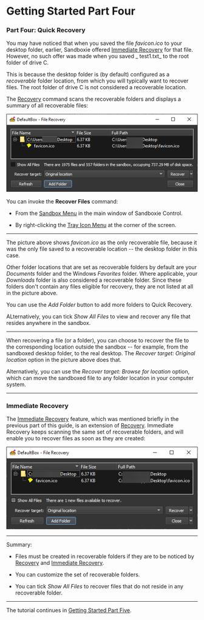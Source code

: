 # Getting Started Part Four

### Part Four: Quick Recovery

You may have noticed that when you saved the file _favicon.ico_ to your desktop folder, earlier, Sandboxie
offered [Immediate Recovery](ImmediateRecovery.md) for that file. However, no such offer was made when you saved _
test1.txt_ to the root folder of drive C.

This is because the desktop folder is (by default) configured as a _recoverable_ folder location, from which you will
typically want to recover files. The root folder of drive C is not considered a recoverable location.

The [Recovery](SP_Recovery.md) command scans the recoverable folders and displays a summary of all recoverable files:

![](../Media/SP_RecoverSandbox.png)

You can invoke the **Recover Files** command:

* From the [Sandbox Menu](SBControl_SandboxMenu.md) in the main window of Sandboxie Control.

* By right-clicking the [Tray Icon Menu](TrayIconMenu.md) at the corner of the screen.

* * *
The picture above shows _favicon.ico_ as the only recoverable file, because it was the only file saved to a recoverable
location -- the desktop folder in this case.

Other folder locations that are set as recoverable folders by default are your _Documents_ folder and the Windows
_Favorites_ folder. Where applicable, your _Downloads_ folder is also considered a recoverable folder. Since these
folders don't contain any files eligible for recovery, they are not listed at all in the picture above.

You can use the _Add Folder_ button to add more folders to Quick Recovery.

ALternatively, you can tick _Show All Files_ to view and recover any file that resides anywhere in the sandbox.
* * *
When recovering a file (or a folder), you can choose to recover the file to the corresponding location outside the
sandbox -- for example, from the sandboxed desktop folder, to the real desktop. The _Recover target: Original location_
option in the picture above does that.

Alternatively, you can use the _Recover target: Browse for location_ option, which can move the sandboxed file to any
folder location in your computer system.
* * *

### Immediate Recovery

The [Immediate Recovery](ImmediateRecovery.md) feature, which was mentioned briefly in the previous part of this guide,
is an extension of [Recovery](SP_Recovery.md). Immediate Recovery keeps scanning the same set of recoverable folders, and
will enable you to recover files as soon as they are created:

![](../Media/SP_ImmediateRecoverFavIcon.png)
* * *
Summary:

* Files must be created in recoverable folders if they are to be noticed by [Recovery](SP_Recovery.md)
  and [Immediate Recovery](ImmediateRecovery.md).

* You can customize the set of recoverable folders.

* You can tick _Show All Files_ to recover files that do not reside in any recoverable folder.

* * *

The tutorial continues in [Getting Started Part Five](SP_GettingStartedPartFive.md).
